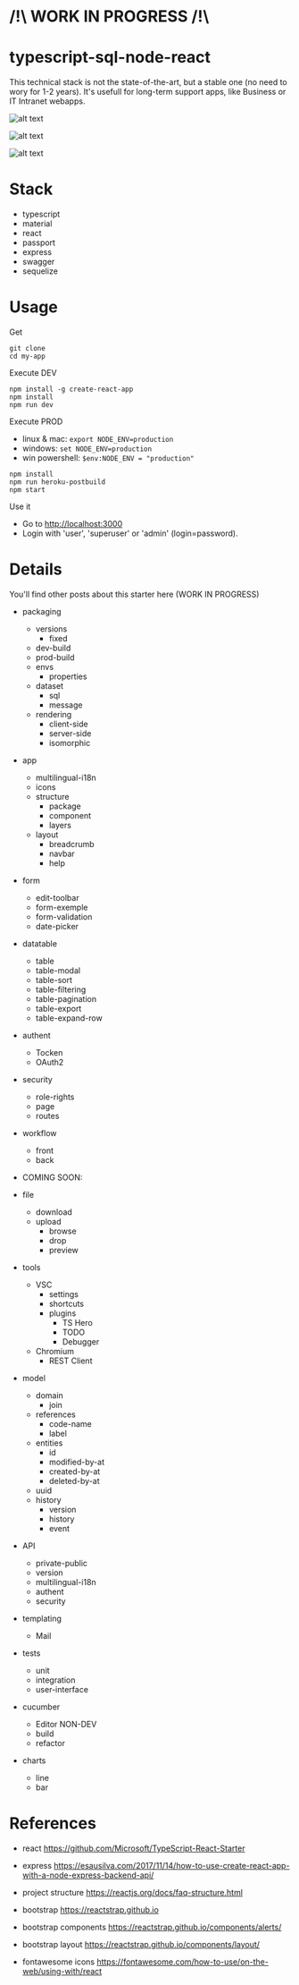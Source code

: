 /!\ WORK IN PROGRESS /!\
========================

typescript-sql-node-react
=========================

This technical stack is not the state-of-the-art, but a stable one (no need to wory for 1-2 years). It's usefull for long-term support apps, like Business or IT Intranet webapps.

![alt text](README-tech-stack.png)

![alt text](README-tech-architecture.png)

![alt text](README-screenshot.png)

# Stack

* typescript
* material
* react
* passport
* express
* swagger
* sequelize

# Usage

Get
```
git clone 
cd my-app
```

Execute DEV

```
npm install -g create-react-app
npm install
npm run dev
```

Execute PROD
* linux & mac: `export NODE_ENV=production`
* windows: `set NODE_ENV=production`
* win powershell: `$env:NODE_ENV = "production"`
```
npm install
npm run heroku-postbuild
npm start
```

Use it
* Go to [http://localhost:3000](http://localhost:3000)
* Login with 'user', 'superuser' or 'admin' (login=password).

# Details

You'll find other posts about this starter here (WORK IN PROGRESS)

* packaging
  * versions
    * fixed
  * dev-build
  * prod-build
  * envs
    * properties
  * dataset
    * sql
    * message
  * rendering
    * client-side
    * server-side
    * isomorphic

* app
  * multilingual-i18n
  * icons
  * structure
    * package
    * component
    * layers
  * layout
    * breadcrumb
    * navbar
    * help

* form
  * edit-toolbar
  * form-exemple
  * form-validation
  * date-picker 

* datatable  
  * table
  * table-modal     
  * table-sort
  * table-filtering
  * table-pagination
  * table-export     
  * table-expand-row

* authent
  * Tocken
  * OAuth2

* security
  * role-rights
  * page
  * routes

* workflow
  * front
  * back

* COMING SOON:

* file
  * download
  * upload
    * browse
    * drop
    * preview

* tools
  * VSC
    * settings
    * shortcuts
    * plugins
      * TS Hero
      * TODO
      * Debugger
  * Chromium
    * REST Client

* model
  * domain
    * join
  * references
    * code-name
    * label
  * entities
    * id
    * modified-by-at
    * created-by-at
    * deleted-by-at
  * uuid
  * history
    * version
    * history
    * event

* API
  * private-public
  * version
  * multilingual-i18n
  * authent
  * security

* templating
  * Mail


* tests
  * unit
  * integration
  * user-interface

* cucumber
  * Editor NON-DEV
  * build
  * refactor

* charts
  * line
  * bar

# References

* react https://github.com/Microsoft/TypeScript-React-Starter

* express https://esausilva.com/2017/11/14/how-to-use-create-react-app-with-a-node-express-backend-api/

* project structure https://reactjs.org/docs/faq-structure.html

* bootstrap https://reactstrap.github.io
* bootstrap components https://reactstrap.github.io/components/alerts/
* bootstrap layout https://reactstrap.github.io/components/layout/

* fontawesome icons https://fontawesome.com/how-to-use/on-the-web/using-with/react
